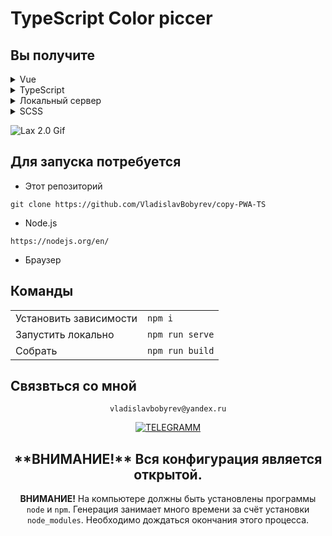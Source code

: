 # TypeScript Color piccer

<div align="left">
 
## Вы получите
<details >
  <summary > Vue  </summary>
  
  [Что это?](https://vuejs.org/) 
  

</details>

  <details>
  <summary>TypeScript</summary>
 
     [Что это?](https://www.typescriptlang.org/) 
    
      после компиляции в build файлы будут с расширением js  
</details>
  
<details>
  <summary>Локальный сервер</summary>
 
  [Что это?](https://ru.wikipedia.org/wiki/Localhost) 
 
  По умолчанию [localhost:8080](http://localhost:8080).
</details>

<details>
  <summary>SCSS</summary>
 
  [Что это?](https://sass-scss.ru/)  

  В  проекте  автоматически будет создан файл scss
</details>
 
 ![Lax 2.0 Gif]()
 
 
 ## Для запуска потребуется

- Этот репозиторий 
 ```
git clone https://github.com/VladislavBobyrev/copy-PWA-TS
```
- Node.js 
 
```
https://nodejs.org/en/
```

- Браузер

## Команды

|                        |                       |
|------------------------|:----------------------|
| Установить зависимости | `npm i`               |
| Запустить локально     | `npm run serve`       |
| Собрать                | `npm run build`       |
 

## Связвться со мной
<div align='center'> 
 
 ```
vladislavbobyrev@yandex.ru
```
 
 [![TELEGRAMM](https://img.shields.io/badge/telegramm-4285F4?style=for-the-badge&logo=read-the-docs&logoColor=white)](https://t.me/VladislavBobyrev)

 </div>
 
 <div align="center">
  <h2>**ВНИМАНИЕ!**  Вся конфигурация является открытой. </h2>
 
**ВНИМАНИЕ!** На компьютере должны быть установлены программы `node` и `npm`.
Генерация  занимает много времени за счёт
установки `node_modules`. Необходимо дождаться окончания этого процесса.
 
</div>
